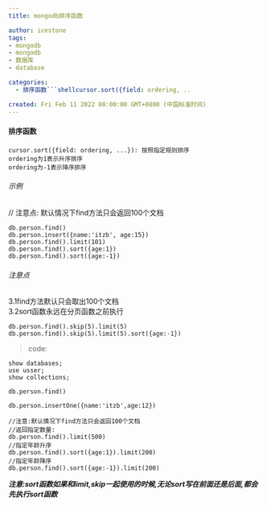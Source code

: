 ```yaml
---
title: mongodb排序函数

author: icestone
tags:
- mongodb
- mongodb
- 数据库
- database

categories:  
  - 排序函数```shellcursor.sort({field: ordering, ..  

created: Fri Feb 11 2022 00:00:00 GMT+0800 (中国标准时间)
---
```

#### 排序函数

    cursor.sort({field: ordering, ...}): 按照指定规则排序
    ordering为1表示升序排序
    ordering为-1表示降序排序
    

###### 示例

// 注意点: 默认情况下find方法只会返回100个文档

    db.person.find()
    db.person.insert({name:'itzb', age:15})
    db.person.find().limit(101)
    db.person.find().sort({age:1})
    db.person.find().sort({age:-1})
    

###### 注意点

3.1find方法默认只会取出100个文档  
3.2sort函数永远在分页函数之前执行

    db.person.find().skip(5).limit(5)
    db.person.find().skip(5).limit(5).sort({age:-1})
    

> code:

    show databases;
    use usser;
    show collections;
    
    db.person.find()
    
    db.person.insertOne({name:'itzb',age:12})
    
    //注意:默认情况下find方法只会返回100个文档
    //返回指定数量:
    db.person.find().limit(500)
    //指定年龄升序
    db.person.find().sort({age:1}).limit(200)
    //指定年龄降序
    db.person.find().sort({age:-1}).limit(200)
    

**_注意:sort函数如果和limit,skip一起使用的时候,无论sort写在前面还是后面,都会先执行sort函数_**